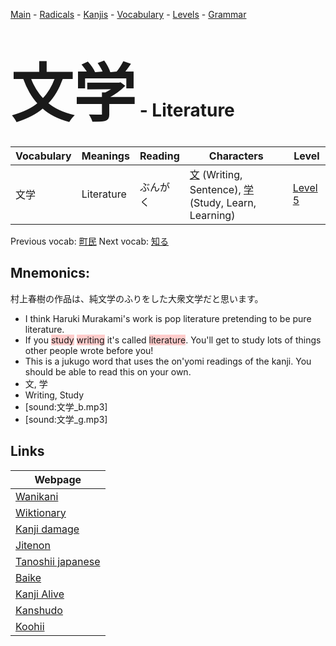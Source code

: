 <style> bigfont {font-size: 100px}</style>
[Main](../README.md) -
[Radicals](../radicals.md) -
[Kanjis](../kanjis.md) -
[Vocabulary](../vocabulary.md) -
[Levels](../levels.md) -
[Grammar](../grammar.md)
# <bigfont> 文学</bigfont> - Literature 

| Vocabulary | Meanings | Reading | Characters | Level |
| --- | --- | --- | --- | --- |
| 文学 | Literature | ぶんがく |  [文](../kanjis/文.md) (Writing, Sentence), [学](../kanjis/学.md) (Study, Learn, Learning) | [Level 5](../levels/wk_level5.md) |

Previous vocab: [町民](町民.md) Next vocab: [知る](知る.md) 

## Mnemonics:
村上春樹の作品は、純文学のふりをした大衆文学だと思います。
* I think Haruki Murakami's work is pop literature pretending to be pure literature.
* If you <span style="background-color:#ffcccb"> study</span> <span style="background-color:#ffcccb"> writing</span> it's called <span style="background-color:#ffcccb"> literature</span>. You'll get to study lots of things other people wrote before you!
* This is a jukugo word that uses the on'yomi readings of the kanji. You should be able to read this on your own.
* 文, 学
* Writing, Study
* [sound:文学_b.mp3]
* [sound:文学_g.mp3]


## Links 

| Webpage |
| --- |
| [Wanikani          ](https://www.wanikani.com/kanji/文学) |
| [Wiktionary        ](https://en.wiktionary.org/wiki/文学) |
| [Kanji damage      ](http://www.kanjidamage.com/kanji/search?utf8=✓&q=文学) |
| [Jitenon           ](https://jitenon.com/kanji/文学) |
| [Tanoshii japanese ](https://www.tanoshiijapanese.com/dictionary/kanji.cfm?k=文学) |
| [Baike             ](https://baike.baidu.com/item/文学) |
| [Kanji Alive       ](https://app.kanjialive.com/文学) |
| [Kanshudo          ](https://www.kanshudo.com/searchmn?q=文学) |
| [Koohii            ](https://kanji.koohii.com/study/kanji/文学) |
